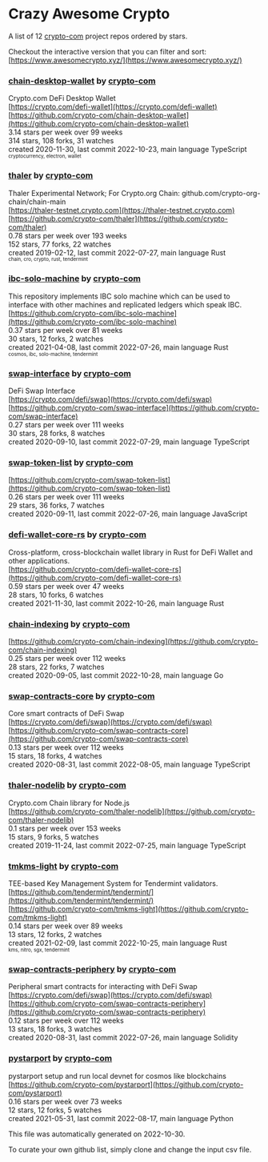 # Crazy Awesome Crypto
A list of 12 [crypto-com](https://github.com/crypto-com) project repos ordered by stars.  

Checkout the interactive version that you can filter and sort: 
[https://www.awesomecrypto.xyz/](https://www.awesomecrypto.xyz/)  


### [chain-desktop-wallet](https://github.com/crypto-com/chain-desktop-wallet) by [crypto-com](https://github.com/crypto-com)  
Crypto.com DeFi Desktop Wallet  
[https://crypto.com/defi-wallet](https://crypto.com/defi-wallet)  
[https://github.com/crypto-com/chain-desktop-wallet](https://github.com/crypto-com/chain-desktop-wallet)  
3.14 stars per week over 99 weeks  
314 stars, 108 forks, 31 watches  
created 2020-11-30, last commit 2022-10-23, main language TypeScript  
<sub><sup>cryptocurrency, electron, wallet</sup></sub>


### [thaler](https://github.com/crypto-com/thaler) by [crypto-com](https://github.com/crypto-com)  
Thaler Experimental Network; For Crypto.org Chain: github.com/crypto-org-chain/chain-main  
[https://thaler-testnet.crypto.com](https://thaler-testnet.crypto.com)  
[https://github.com/crypto-com/thaler](https://github.com/crypto-com/thaler)  
0.78 stars per week over 193 weeks  
152 stars, 77 forks, 22 watches  
created 2019-02-12, last commit 2022-07-27, main language Rust  
<sub><sup>chain, cro, crypto, rust, tendermint</sup></sub>


### [ibc-solo-machine](https://github.com/crypto-com/ibc-solo-machine) by [crypto-com](https://github.com/crypto-com)  
This repository implements IBC solo machine which can be used to interface with other machines and replicated ledgers which speak IBC.  
[https://github.com/crypto-com/ibc-solo-machine](https://github.com/crypto-com/ibc-solo-machine)  
0.37 stars per week over 81 weeks  
30 stars, 12 forks, 2 watches  
created 2021-04-08, last commit 2022-07-26, main language Rust  
<sub><sup>cosmos, ibc, solo-machine, tendermint</sup></sub>


### [swap-interface](https://github.com/crypto-com/swap-interface) by [crypto-com](https://github.com/crypto-com)  
DeFi Swap Interface  
[https://crypto.com/defi/swap](https://crypto.com/defi/swap)  
[https://github.com/crypto-com/swap-interface](https://github.com/crypto-com/swap-interface)  
0.27 stars per week over 111 weeks  
30 stars, 28 forks, 8 watches  
created 2020-09-10, last commit 2022-07-29, main language TypeScript  


### [swap-token-list](https://github.com/crypto-com/swap-token-list) by [crypto-com](https://github.com/crypto-com)  
  
[https://github.com/crypto-com/swap-token-list](https://github.com/crypto-com/swap-token-list)  
0.26 stars per week over 111 weeks  
29 stars, 36 forks, 7 watches  
created 2020-09-11, last commit 2022-07-26, main language JavaScript  


### [defi-wallet-core-rs](https://github.com/crypto-com/defi-wallet-core-rs) by [crypto-com](https://github.com/crypto-com)  
Cross-platform, cross-blockchain wallet library in Rust for DeFi Wallet and other applications.  
[https://github.com/crypto-com/defi-wallet-core-rs](https://github.com/crypto-com/defi-wallet-core-rs)  
0.59 stars per week over 47 weeks  
28 stars, 10 forks, 6 watches  
created 2021-11-30, last commit 2022-10-26, main language Rust  


### [chain-indexing](https://github.com/crypto-com/chain-indexing) by [crypto-com](https://github.com/crypto-com)  
  
[https://github.com/crypto-com/chain-indexing](https://github.com/crypto-com/chain-indexing)  
0.25 stars per week over 112 weeks  
28 stars, 22 forks, 7 watches  
created 2020-09-05, last commit 2022-10-28, main language Go  


### [swap-contracts-core](https://github.com/crypto-com/swap-contracts-core) by [crypto-com](https://github.com/crypto-com)  
Core smart contracts of DeFi Swap  
[https://crypto.com/defi/swap](https://crypto.com/defi/swap)  
[https://github.com/crypto-com/swap-contracts-core](https://github.com/crypto-com/swap-contracts-core)  
0.13 stars per week over 112 weeks  
15 stars, 18 forks, 4 watches  
created 2020-08-31, last commit 2022-08-05, main language TypeScript  


### [thaler-nodelib](https://github.com/crypto-com/thaler-nodelib) by [crypto-com](https://github.com/crypto-com)  
Crypto.com Chain library for Node.js  
[https://github.com/crypto-com/thaler-nodelib](https://github.com/crypto-com/thaler-nodelib)  
0.1 stars per week over 153 weeks  
15 stars, 9 forks, 5 watches  
created 2019-11-24, last commit 2022-07-25, main language TypeScript  


### [tmkms-light](https://github.com/crypto-com/tmkms-light) by [crypto-com](https://github.com/crypto-com)  
TEE-based Key Management System for Tendermint validators.  
[https://github.com/tendermint/tendermint/](https://github.com/tendermint/tendermint/)  
[https://github.com/crypto-com/tmkms-light](https://github.com/crypto-com/tmkms-light)  
0.14 stars per week over 89 weeks  
13 stars, 12 forks, 2 watches  
created 2021-02-09, last commit 2022-10-25, main language Rust  
<sub><sup>kms, nitro, sgx, tendermint</sup></sub>


### [swap-contracts-periphery](https://github.com/crypto-com/swap-contracts-periphery) by [crypto-com](https://github.com/crypto-com)  
Peripheral smart contracts for interacting with DeFi Swap  
[https://crypto.com/defi/swap](https://crypto.com/defi/swap)  
[https://github.com/crypto-com/swap-contracts-periphery](https://github.com/crypto-com/swap-contracts-periphery)  
0.12 stars per week over 112 weeks  
13 stars, 18 forks, 3 watches  
created 2020-08-31, last commit 2022-07-26, main language Solidity  


### [pystarport](https://github.com/crypto-com/pystarport) by [crypto-com](https://github.com/crypto-com)  
pystarport setup and run local devnet for cosmos like blockchains  
[https://github.com/crypto-com/pystarport](https://github.com/crypto-com/pystarport)  
0.16 stars per week over 73 weeks  
12 stars, 12 forks, 5 watches  
created 2021-05-31, last commit 2022-08-17, main language Python  


This file was automatically generated on 2022-10-30.  

To curate your own github list, simply clone and change the input csv file.  